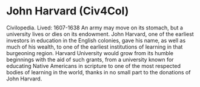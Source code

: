 # John Harvard (Civ4Col)

Civilopedia.
Lived: 1607-1638
An army may move on its stomach, but a university lives or dies on its endowment. John Harvard, one of the earliest investors in education in the English colonies, gave his name, as well as much of his wealth, to one of the earliest institutions of learning in that burgeoning region. Harvard University would grow from its humble beginnings with the aid of such grants, from a university known for educating Native Americans in scripture to one of the most respected bodies of learning in the world, thanks in no small part to the donations of John Harvard.